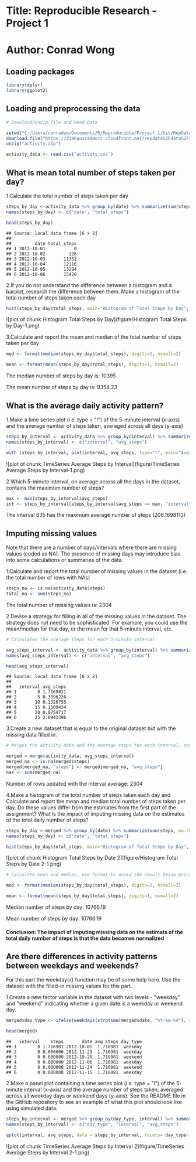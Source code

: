 # Title: Reproducible Research - Project 1
# Author: Conrad Wong



## Loading packages



```r
library(dplyr)
library(ggplot2)
```

## Loading and preprocessing the data


```r
# Download/Unzip file and Read Data

setwd("C:/Users/conradwo/Documents/R/Reproducible/Project 1/Git/RepData_PeerAssessment1")
download.file("https://d396qusza40orc.cloudfront.net/repdata%2Fdata%2Factivity.zip", destfile="activity.zip")
unzip("activity.zip")

activity_data <- read.csv("activity.csv")
```

## What is mean total number of steps taken per day?


1.Calculate the total number of steps taken per day


```r
steps_by_day <-activity_data %>% group_by(date) %>% summarize(sum(steps, na.rm=TRUE))
names(steps_by_day) <- c("date", "total_steps")

head(steps_by_day)
```

```
## Source: local data frame [6 x 2]
## 
##         date total_steps
## 1 2012-10-01           0
## 2 2012-10-02         126
## 3 2012-10-03       11352
## 4 2012-10-04       12116
## 5 2012-10-05       13294
## 6 2012-10-06       15420
```

2.If you do not understand the difference between a histogram and a barplot, research the difference between them. Make a histogram of the total number of steps taken each day


```r
hist(steps_by_day$total_steps, main="Histogram of Total Steps by Day", xlab="Total steps by Day", col="Gray", ylab='Frequecy - Number of Days')
```

![plot of chunk Histogram Total Steps by Day](figure/Histogram Total Steps by Day-1.png) 

3.Calculate and report the mean and median of the total number of steps taken per day


```r
med <- format(median(steps_by_day$total_steps), digits=1, nsmall=2)

mean <- format(mean(steps_by_day$total_steps), digits=1, nsmall=2)
```

The median number of steps by day is: 10395

The mean number of steps by day is: 9354.23

## What is the average daily activity pattern?

1.Make a time series plot (i.e. type = "l") of the 5-minute interval (x-axis) and the average number of steps taken, averaged across all days (y-axis)


```r
steps_by_interval <- activity_data %>% group_by(interval) %>% summarize(mean(steps, na.rm=TRUE))
names(steps_by_interval) <- c("interval", "avg_steps")

with (steps_by_interval, plot(interval, avg_steps, type="l", main="Average number of steps by 5-minute interval", xlab="5-minute interval", ylab="Average Steps"))
```

![plot of chunk TimeSeries Average Steps by Interval](figure/TimeSeries Average Steps by Interval-1.png) 

2.Which 5-minute interval, on average across all the days in the dataset, contains the maximum number of steps?



```r
max <- max(steps_by_interval$avg_steps)
int <- steps_by_interval[steps_by_interval$avg_steps == max, "interval"]
```

The interval 835 has the maximum average number of steps (206.1698113)

## Imputing missing values

Note that there are a number of days/intervals where there are missing values (coded as NA). The presence of missing days may introduce bias into some calculations or summaries of the data.

1.Calculate and report the total number of missing values in the dataset (i.e. the total number of rows with NAs)


```r
steps_na <- is.na(activity_data$steps)
total_na <- sum(steps_na)
```
    
The total number of missing values is: 2304


2.Devise a strategy for filling in all of the missing values in the dataset. The strategy does not need to be sophisticated. For example, you could use the mean/median for that day, or the mean for that 5-minute interval, etc.


```r
# Calculates the average steps for each 5-minute interval 

avg_steps_interval <- activity_data %>% group_by(interval) %>% summarize(mean(steps, na.rm=TRUE))
names(avg_steps_interval) <- c("interval", "avg_steps")

head(avg_steps_interval)
```

```
## Source: local data frame [6 x 2]
## 
##   interval avg_steps
## 1        0 1.7169811
## 2        5 0.3396226
## 3       10 0.1320755
## 4       15 0.1509434
## 5       20 0.0754717
## 6       25 2.0943396
```


3.Create a new dataset that is equal to the original dataset but with the missing data filled in.


```r
# Merges the activity data and the average steps for each interval, and updates the NA's with the average for the interval

merged = merge(activity_data, avg_steps_interval)
merged_na <- is.na(merged$steps)
merged[merged_na, "steps"] <- merged[merged_na, "avg_steps"]
nas <- sum(merged_na)
```

Number of rows updated with the interval average: 2304 


4.Make a histogram of the total number of steps taken each day and Calculate and report the mean and median total number of steps taken per day. Do these values differ from the estimates from the first part of the assignment? What is the impact of imputing missing data on the estimates of the total daily number of steps?


```r
steps_by_day <-merged %>% group_by(date) %>% summarize(sum(steps, na.rm=FALSE))
names(steps_by_day) <- c("date", "total_steps")

hist(steps_by_day$total_steps, main="Histogram of Total Steps by Day", xlab="Total steps by Day", col="Gray", ylab='Frequecy - Number of Days')
```

![plot of chunk Histogram Total Steps by Date 2](figure/Histogram Total Steps by Date 2-1.png) 

```r
# Calculate mean and median, use format to avoid the result being printed in exponential notation

med <- format(median(steps_by_day$total_steps), digits=1, nsmall=2)

mean <- format(mean(steps_by_day$total_steps), digits=1, nsmall=2)
```

Median number of steps by day: 10766.19

Mean number of steps by day: 10766.19

#### Conclusion: The impact of imputing missing data on the estimats of the total daily number of steps is that the data becomes normalized 

## Are there differences in activity patterns between weekdays and weekends?

For this part the weekdays() function may be of some help here. Use the dataset with the filled-in missing values for this part.

1.Create a new factor variable in the dataset with two levels - "weekday" and "weekend" indicating whether a given date is a weekday or weekend day.


```r
merged$day_type <- ifelse(weekdays(strptime(merged$date, "%Y-%m-%d"), abbreviate=T) %in% c("Sat", "Sun"), "weekend", "weekday")

head(merged)
```

```
##   interval    steps       date avg_steps day_type
## 1        0 1.716981 2012-10-01  1.716981  weekday
## 2        0 0.000000 2012-11-23  1.716981  weekday
## 3        0 0.000000 2012-10-28  1.716981  weekend
## 4        0 0.000000 2012-11-06  1.716981  weekday
## 5        0 0.000000 2012-11-24  1.716981  weekend
## 6        0 0.000000 2012-11-15  1.716981  weekday
```


2.Make a panel plot containing a time series plot (i.e. type = "l") of the 5-minute interval (x-axis) and the average number of steps taken, averaged across all weekday days or weekend days (y-axis). See the README file in the GitHub repository to see an example of what this plot should look like using simulated data.


```r
steps_by_interval <- merged %>% group_by(day_type, interval) %>% summarize(mean(steps, na.rm=FALSE))
names(steps_by_interval) <- c("day_type", "interval", "avg_steps")

qplot(interval, avg_steps, data = steps_by_interval, facets= day_type~., geom="line", ylab="Number of Steps", xlab="5-minute Interval", main="Average steps taken per 5-minute interval by Weekday/Weekend")
```

![plot of chunk TimeSeries Average Steps by Interval 2](figure/TimeSeries Average Steps by Interval 2-1.png) 

